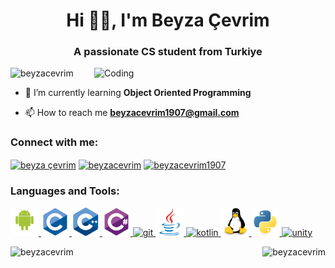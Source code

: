 <h1 align="center">Hi 👋🏻, I'm Beyza Çevrim</h1>
<h3 align="center">A passionate CS student from Turkiye</h3>
<img align="right" alt="Coding" width="370" src="https://thumbs.gfycat.com/GlisteningAggravatingJunebug-size_restricted.gif">

<p align="left"> <img src="https://komarev.com/ghpvc/?username=beyzacevrim&label=Profile%20views&color=0e75b6&style=flat" alt="beyzacevrim" /> </p>

- 🌱 I’m currently learning **Object Oriented Programming**

- 📫 How to reach me **beyzacevrim1907@gmail.com**

<h3 align="left">Connect with me:</h3>
<p align="left">
<a href="https://linkedin.com/in/beyza çevrim" target="blank"><img align="center" src="https://raw.githubusercontent.com/rahuldkjain/github-profile-readme-generator/master/src/images/icons/Social/linked-in-alt.svg" alt="beyza çevrim" height="30" width="40" /></a>
<a href="https://instagram.com/beyzacevrim" target="blank"><img align="center" src="https://raw.githubusercontent.com/rahuldkjain/github-profile-readme-generator/master/src/images/icons/Social/instagram.svg" alt="beyzacevrim" height="30" width="40" /></a>
<a href="https://www.hackerrank.com/beyzacevrim1907" target="blank"><img align="center" src="https://raw.githubusercontent.com/rahuldkjain/github-profile-readme-generator/master/src/images/icons/Social/hackerrank.svg" alt="beyzacevrim1907" height="30" width="40" /></a>
</p>

<h3 align="left">Languages and Tools:</h3>
<p align="left"> <a href="https://developer.android.com" target="_blank" rel="noreferrer"> <img src="https://raw.githubusercontent.com/devicons/devicon/master/icons/android/android-original-wordmark.svg" alt="android" width="45" height="45"/> </a> <a href="https://www.cprogramming.com/" target="_blank" rel="noreferrer"> <img src="https://raw.githubusercontent.com/devicons/devicon/master/icons/c/c-original.svg" alt="c" width="45" height="45"/> </a> <a href="https://www.w3schools.com/cpp/" target="_blank" rel="noreferrer"> <img src="https://raw.githubusercontent.com/devicons/devicon/master/icons/cplusplus/cplusplus-original.svg" alt="cplusplus" width="45" height="45"/> </a> <a href="https://www.w3schools.com/cs/" target="_blank" rel="noreferrer"> <img src="https://raw.githubusercontent.com/devicons/devicon/master/icons/csharp/csharp-original.svg" alt="csharp" width="45" height="45"/> </a> <a href="https://git-scm.com/" target="_blank" rel="noreferrer"> <img src="https://www.vectorlogo.zone/logos/git-scm/git-scm-icon.svg" alt="git" width="45" height="45"/> </a> <a href="https://www.java.com" target="_blank" rel="noreferrer"> <img src="https://raw.githubusercontent.com/devicons/devicon/master/icons/java/java-original.svg" alt="java" width="45" height="45"/> </a> <a href="https://kotlinlang.org" target="_blank" rel="noreferrer"> <img src="https://www.vectorlogo.zone/logos/kotlinlang/kotlinlang-icon.svg" alt="kotlin" width="40" height="40"/> </a> <a href="https://www.linux.org/" target="_blank" rel="noreferrer"> <img src="https://raw.githubusercontent.com/devicons/devicon/master/icons/linux/linux-original.svg" alt="linux" width="45" height="45"/> </a> <a href="https://www.python.org" target="_blank" rel="noreferrer"> <img src="https://raw.githubusercontent.com/devicons/devicon/master/icons/python/python-original.svg" alt="python" width="45" height="45"/> </a> <a href="https://unity.com/" target="_blank" rel="noreferrer"> <img src="https://www.vectorlogo.zone/logos/unity3d/unity3d-icon.svg" alt="unity" width="45" height="45"/> </a> </p>

<p><img align="left" src="https://github-readme-stats.vercel.app/api/top-langs?username=beyzacevrim&show_icons=true&locale=en&layout=compact" alt="beyzacevrim" /></p>

<p>&nbsp;<img align="right" src="https://github-readme-stats.vercel.app/api?username=beyzacevrim&show_icons=true&locale=en" alt="beyzacevrim" /></p>
